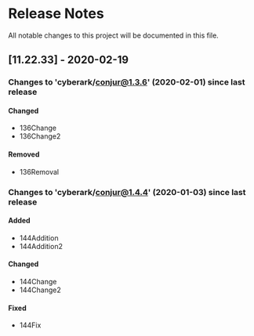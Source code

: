 # Release Notes
All notable changes to this project will be documented in this file.

## [11.22.33] - 2020-02-19

### Changes to 'cyberark/conjur@1.3.6' (2020-02-01) since last release

#### Changed
- 136Change
- 136Change2

#### Removed
- 136Removal

### Changes to 'cyberark/conjur@1.4.4' (2020-01-03) since last release

#### Added
- 144Addition
- 144Addition2

#### Changed
- 144Change
- 144Change2

#### Fixed
- 144Fix

